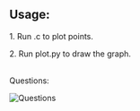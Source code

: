 
## Usage:

<p>1. Run .c to plot points.<br></p>
<p>2. Run plot.py to draw the graph.</p><br>Questions:
<br>

![Questions](https://github.com/AbhinavM2000/fourier_sqwave/blob/main/qns.PNG?raw=true)
